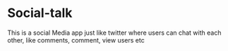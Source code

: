# Social-talk
This is a social Media app just like twitter where users can chat with each other, like comments, comment, view users etc
